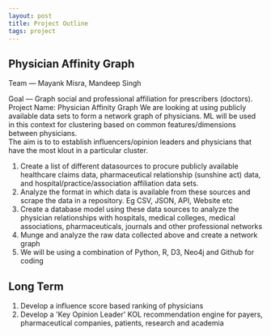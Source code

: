 ```yaml
---
layout: post
title: Project Outline
tags: project
---
```

## Physician Affinity Graph

Team — Mayank Misra, Mandeep Singh

Goal — Graph social and professional affiliation for prescribers (doctors). 
Project Name: Physician Affinity Graph
We are looking at using publicly available data sets to form a network graph of physicians. 
ML will be used in this context for clustering based on common features/dimensions between physicians.  
The aim is to to establish influencers/opinion leaders and physicians that have the most klout in a particular cluster. 
 
1.	Create a list of different datasources to procure publicly available healthcare claims data, pharmaceutical relationship (sunshine act) data, and hospital/practice/association affiliation data sets.  
2.	Analyze the format in which data is available from these sources and scrape the data in a repository. Eg CSV, JSON, API, Website etc
3.	Create a database model  using these data sources to analyze the physician relationships with hospitals, medical colleges, medical associations, pharmaceuticals, journals and other professional networks
4.	Munge and analyze the raw data collected above and create a network graph  
5.  We will be using a combination of Python, R, D3, Neo4j and Github for coding 

## Long Term

1.	Develop a influence score based ranking of physicians
2.	Develop a 'Key Opinion Leader' KOL recommendation engine for payers, pharmaceutical companies, patients, research and academia
